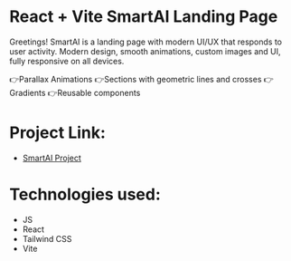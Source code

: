 # React + Vite SmartAI Landing Page

Greetings! SmartAI is a landing page with modern UI/UX that responds to user activity. Modern design, smooth animations, custom images and UI, fully responsive on all devices.

👉Parallax Animations
👉Sections with geometric lines and crosses
👉Gradients
👉Reusable components

# Project Link: 
- [SmartAI Project](https://olehphw.github.io/landing_page_smart_ai/)

# Technologies used:
- JS
- React
- Tailwind CSS
- Vite
